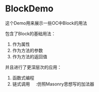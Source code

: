 # BlockDemo

这个Demo用来展示一些OC中Block的用法

包含了Block的基础用法：
1. 作为属性
2. 作为方法的参数
3. 作为方法的返回值

并且进行了更深层次的应用：
1. 函数式编程
2. 链式调用     :仿照Masonry思想写的加法器
